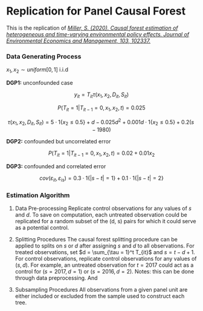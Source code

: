 # Replication for Panel Causal Forest

This is the replication of [*Miller, S. (2020). Causal forest estimation of heterogeneous and time-varying environmental policy effects. Journal of Environmental Economics and Management, 103, 102337.*](https://www.sciencedirect.com/science/article/pii/S0095069620300607)
### Data Generating Process
$x_1, x_2 \sim uniform[0,1]$ i.i.d

**DGP1:** unconfounded case

$$ y_{it} = T_{it} \tau(x_1, x_2, D_{it}, S_{it}) $$

$$ P(T_{it} = 1 | T_{it-1}=0, x_1, x_2, t) = 0.025 $$

$$ \tau(x_1, x_2, D_{it}, S_{it}) = 5 \cdot 1\{x_2 \leq 0.5\} + d - 0.025 d^2 + 0.001 d \cdot 1\{x_2 \leq 0.5\} + 0.2 (s-1980) $$

**DGP2:** confounded but uncorrelated error

$$ P(T_{it} = 1 | T_{it-1}=0, x_1, x_2, t) = 0.02 + 0.01 x_2 $$

**DGP3:** confounded and correlated error

$$ cov(\varepsilon_{it}, \varepsilon_{is}) = 0.3 \cdot 1 \{|s-t| = 1\} + 0.1 \cdot 1\{|s-t|=2\} $$

### Estimation Algorithm

1. Data Pre-processing
Replicate control observations for any values of $s$ and $d$. 
To save on computation, each untreated observation could be replicated for a random subset of the (d, s) pairs for which it could serve as a potential control.

2. Splitting Procedures
The causal forest splitting procedure can be applied to splits on $s$ or $d$ after assigning $s$ and $d$ to all observations.
For treated observations, set $d = \sum_{\tau = 1}^t T_{it}$ and $s = t - d + 1$.
For control observations, replicate control observations for any values of $(s, d)$. For example, an untreated observation for $t = 2017$ could act as a control for $(s = 2017, d = 1)$ or $(s = 2016, d = 2)$.
Notes: this can be done through data preprocessing. And 

1. Subsampling Procedures
All observations from a given panel unit are either included or excluded from the sample used to construct each tree.

